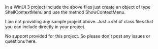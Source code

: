 In a WinUI 3 project include the above files just create an object of type ShellContextMenu and use the method ShowContextMenu.

I am not providing any sample project above. Just a set of class files that you can include directly in your project.

No support provided for this project. So please don't post any issues or questions here.
